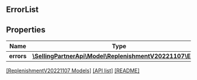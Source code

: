 ## ErrorList

## Properties

Name | Type | Description | Notes
------------ | ------------- | ------------- | -------------
**errors** | [**\SellingPartnerApi\Model\ReplenishmentV20221107\Error[]**](Error.md) |  |

[[ReplenishmentV20221107 Models]](../) [[API list]](../../Api) [[README]](../../../README.md)
